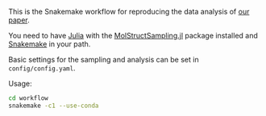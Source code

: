 This is the Snakemake workflow for reproducing the data analysis of [our paper](https://doi.org/10.26434/chemrxiv-2023-mrxng).

You need to have [Julia](https://julialang.org/) with the [MolStructSampling.jl](https://github.com/LucasLang/MolStructSampling.jl/) package installed and [Snakemake](https://snakemake.readthedocs.io) in your path.

Basic settings for the sampling and analysis can be set in `config/config.yaml`.

Usage:
```bash
cd workflow
snakemake -c1 --use-conda
```
